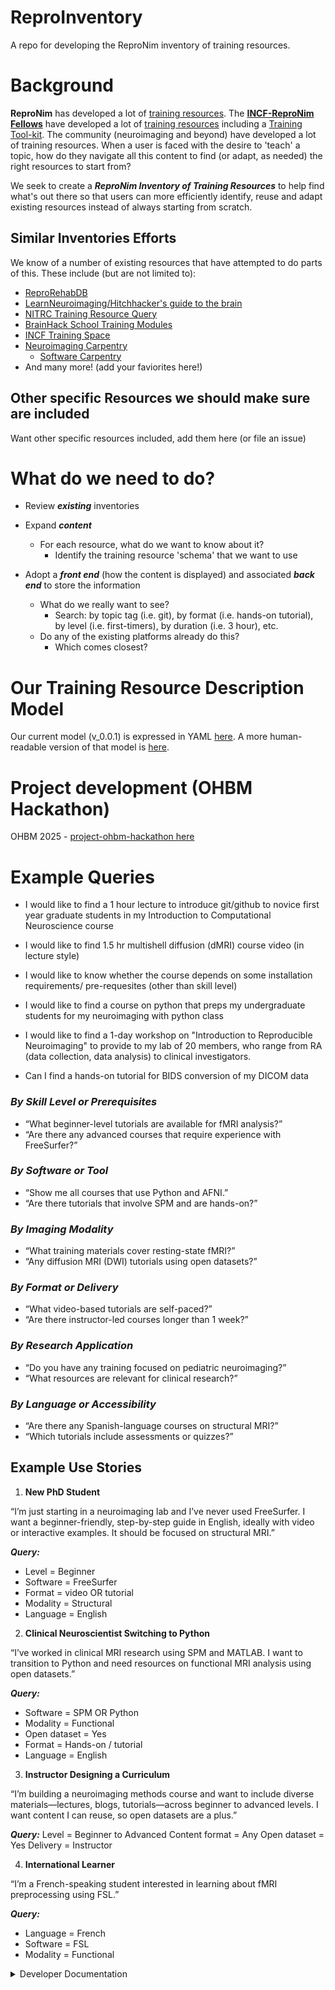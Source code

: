 # ReproInventory
A repo for developing the ReproNim inventory of training resources.

# Background
**ReproNim** has developed a lot of [training resources](https://www.repronim.org/teach.html). 
The **[INCF-ReproNim Fellows](https://www.repronim.org/fellowship.html)** have developed a lot of [training resources](https://www.repronim.org/fellows-resources) including a [Training Tool-kit](https://drive.google.com/drive/u/0/folders/1_qLgvQAI_71768_45gMBb7n4DpsY7Wil).
The community (neuroimaging and beyond) have developed a lot of training resources. When a user is faced with the 
desire to 'teach' a topic, how do they navigate all this content to find (or adapt, as needed) the right resources 
to start from?

We seek to create a ***ReproNim Inventory of Training Resources*** to help find what's out there so that users can more efficiently 
identify, reuse and adapt existing resources instead of always starting from scratch.

## Similar Inventories Efforts
We know of a number of existing resources that have attempted to do parts of this. These include (but are not limited to):
* [ReproRehabDB](https://reprorehabdb.usc.edu/)
* [LearnNeuroimaging/Hitchhacker's guide to the brain](https://learn-neuroimaging.github.io/hitchhackers_guide_brain/)
* [NITRC Training Resource Query](https://www.nitrc.org/search/?type_of_search=group&q=training)
* [BrainHack School Training Modules](https://school-brainhack.github.io/modules/)
* [INCF Training Space](https://training.incf.org/)
* [Neuroimaging Carpentry](https://conp-pcno-training.github.io/neuroimaging-carpentry/)
  * [Software Carpentry](https://www.software-carpentry.org/)
* And many more! (add your faviorites here!)


## Other specific Resources we should make sure are included
Want other specific resources included, add them here (or file an issue)

# What do we need to do?
* Review ***existing*** inventories
* Expand ***content***
  * For each resource, what do we want to know about it?
    * Identify the training resource 'schema' that we want to use

* Adopt a ***front end*** (how the content is displayed) and associated ***back end*** to store the information
  * What do we really want to see?
     * Search: by topic tag (i.e. git), by format (i.e. hands-on tutorial), by level (i.e. first-timers), by duration (i.e. 3 hour), etc. 
  * Do any of the existing platforms already do this?
     * Which comes closest? 

     
# Our Training Resource Description Model

Our current model (v_0.0.1) is expressed in YAML [here](model/model.yaml). A more human-readable version of that model is [here](model/model.md).


# Project development (OHBM Hackathon)

OHBM 2025 - [project-ohbm-hackathon here](https://github.com/ohbm/hackathon2025/issues/7)

# Example Queries
* I would like to find a 1 hour lecture to introduce git/github to novice first year graduate students in my Introduction to Computational Neuroscience course
* I would like to find 1.5 hr multishell diffusion (dMRI) course video (in lecture style)
* I would like to know whether the course depends on some installation requirements/ pre-requesites (other than skill level)
* I would like to find a course on python that preps my undergraduate students for my neuroimaging with python class
* I would like to find a 1-day workshop on "Introduction to Reproducible Neuroimaging" to provide to my lab of 20 members, who range from RA (data collection, data analysis) to clinical investigators.

* Can I find a hands-on tutorial for BIDS conversion of my DICOM data

### *By Skill Level or Prerequisites*

* “What beginner-level tutorials are available for fMRI analysis?”
* “Are there any advanced courses that require experience with FreeSurfer?”


### *By Software or Tool*

* “Show me all courses that use Python and AFNI.”
* “Are there tutorials that involve SPM and are hands-on?”


### *By Imaging Modality*

* “What training materials cover resting-state fMRI?”
* “Any diffusion MRI (DWI) tutorials using open datasets?”


### *By Format or Delivery*

* “What video-based tutorials are self-paced?”
* “Are there instructor-led courses longer than 1 week?”

### *By Research Application*

* “Do you have any training focused on pediatric neuroimaging?”
* “What resources are relevant for clinical research?”


### *By Language or Accessibility*

* “Are there any Spanish-language courses on structural MRI?”
* “Which tutorials include assessments or quizzes?”



## Example Use Stories

1. **New PhD Student**

“I’m just starting in a neuroimaging lab and I’ve never used FreeSurfer. I want a beginner-friendly, step-by-step guide in English, ideally with video or interactive examples. It should be focused on structural MRI.”

***Query:***
* Level = Beginner
* Software = FreeSurfer
* Format = video OR tutorial
* Modality = Structural
* Language = English

2. **Clinical Neuroscientist Switching to Python**

“I’ve worked in clinical MRI research using SPM and MATLAB. I want to transition to Python and need resources on functional MRI analysis using open datasets.”

***Query:***
* Software = SPM OR Python
* Modality = Functional
* Open dataset = Yes
* Format = Hands-on / tutorial
* Language = English

3. **Instructor Designing a Curriculum**

“I’m building a neuroimaging methods course and want to include diverse materials—lectures, blogs, tutorials—across beginner to advanced levels. I want content I can reuse, so open datasets are a plus.”

***Query:***
Level = Beginner to Advanced
Content format = Any
Open dataset = Yes
Delivery = Instructor

4. **International Learner**

“I’m a French-speaking student interested in learning about fMRI preprocessing using FSL.”

***Query:***
* Language = French
* Software = FSL
* Modality = Functional




<details>
<summary>Developer Documentation</summary>
 
# Developer Documentation

## Frontend

Example figure from the frontend (on 'dummy' data):
![image](pics/ExampleViewer.png)

### Build dependencies

- nodejs

  You can install from https://nodejs.org/en/download/

### Local development

- Get the project source code

  ```bash
  git clone https://github.com/ReproNim/ReproInventory.git
  ```

- Install dependencies

```bash
cd frontend
npm install
```

- Now run the app by running

```bash
npm run dev
```

</details>
